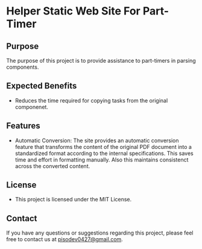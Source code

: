 # Helper Static Web Site For Part-Timer

## Purpose

The purpose of this project is to provide assistance to part-timers in parsing components.

## Expected Benefits

- Reduces the time required for copying tasks from the original componenet.

## Features

- Automatic Conversion: The site provides an automatic conversion feature that transforms the content of the original PDF document into a standardized format according to the internal specifications. This saves time and effort in formatting manually. Also this maintains consistenct across the converted content.

## License

- This project is licensed under the MIT License.

## Contact

If you have any questions or suggestions regarding this project, please feel free to contact us at pisodev0427@gmail.com.
